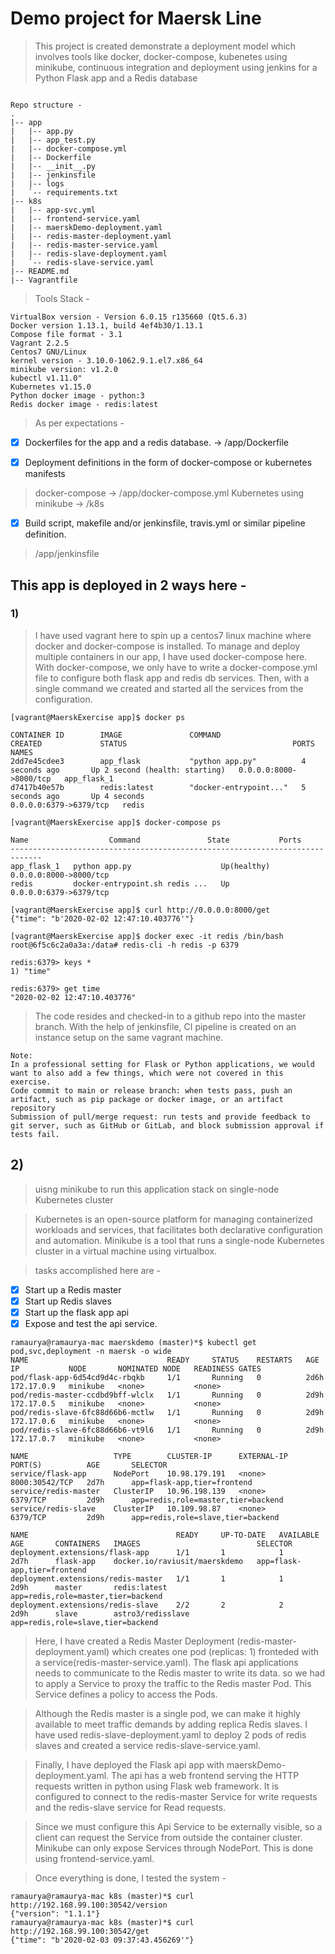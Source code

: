 # Demo project for Maersk Line

> This project is created demonstrate a deployment model which involves tools like docker, docker-compose, kubenetes using minikube, continuous integration and deployment using jenkins for a Python Flask app and a Redis database

```

Repo structure - 
.
|-- app
|   |-- app.py
|   |-- app_test.py
|   |-- docker-compose.yml
|   |-- Dockerfile
|   |-- __init__.py
|   |-- jenkinsfile
|   |-- logs
|   `-- requirements.txt
|-- k8s
|   |-- app-svc.yml
|   |-- frontend-service.yaml
|   |-- maerskDemo-deployment.yaml
|   |-- redis-master-deployment.yaml
|   |-- redis-master-service.yaml
|   |-- redis-slave-deployment.yaml
|   `-- redis-slave-service.yaml
|-- README.md
|-- Vagrantfile

```

> Tools Stack - 
```
VirtualBox version - Version 6.0.15 r135660 (Qt5.6.3)
Docker version 1.13.1, build 4ef4b30/1.13.1
Compose file format - 3.1	     
Vagrant 2.2.5
Centos7 GNU/Linux
kernel version - 3.10.0-1062.9.1.el7.x86_64
minikube version: v1.2.0
kubectl v1.11.0"
Kubernetes v1.15.0
Python docker image - python:3
Redis docker image - redis:latest
```

> As per expectations - 

- [x] Dockerfiles for the app and a redis database. -> /app/Dockerfile

- [x] Deployment definitions in the form of docker-compose or kubernetes manifests 
> docker-compose -> /app/docker-compose.yml 
> Kubernetes using minikube -> /k8s
- [x] Build script, makefile and/or jenkinsfile, travis.yml or similar pipeline definition.
> /app/jenkinsfile

## This app is deployed in 2 ways here -

### 1) 
> I have used vagrant here to spin up a centos7 linux machine where docker and docker-compose is installed. 
> To manage and deploy multiple containers in our app, I have used docker-compose here. 
> With docker-compose, we only have to write a docker-compose.yml file to configure both flask app and redis db services. 
> Then, with a single command we created and started all the services from the configuration.

```
[vagrant@MaerskExercise app]$ docker ps

CONTAINER ID        IMAGE               COMMAND                  CREATED             STATUS                                     PORTS                    NAMES
2dd7e45cdee3        app_flask           "python app.py"          4 seconds ago       Up 2 second (health: starting)   0.0.0.0:8000->8000/tcp   app_flask_1
d7417b40e57b        redis:latest        "docker-entrypoint..."   5 seconds ago       Up 4 seconds                               0.0.0.0:6379->6379/tcp   redis
```
```
[vagrant@MaerskExercise app]$ docker-compose ps

Name                  Command               State           Ports
-----------------------------------------------------------------------------
app_flask_1   python app.py                    Up(healthy)      0.0.0.0:8000->8000/tcp
redis         docker-entrypoint.sh redis ...   Up               0.0.0.0:6379->6379/tcp

```
```
[vagrant@MaerskExercise app]$ curl http://0.0.0.0:8000/get
{"time": "b'2020-02-02 12:47:10.403776'"}
```
```
[vagrant@MaerskExercise app]$ docker exec -it redis /bin/bash
root@6f5c6c2a0a3a:/data# redis-cli -h redis -p 6379

redis:6379> keys *
1) "time"

redis:6379> get time
"2020-02-02 12:47:10.403776"
```

> The code resides and checked-in to a github repo into the master branch. 
> With the help of jenkinsfile, CI pipeline is created on an instance setup on the same vagrant machine. 

```
Note: 
In a professional setting for Flask or Python applications, we would want to also add a few things, which were not covered in this exercise.
Code commit to main or release branch: when tests pass, push an artifact, such as pip package or docker image, or an artifact repository
Submission of pull/merge request: run tests and provide feedback to git server, such as GitHub or GitLab, and block submission approval if tests fail.
```

## 2) 

> uisng minikube to run this application stack on single-node Kubernetes cluster

> Kubernetes is an open-source platform for managing containerized workloads and services, that facilitates both declarative configuration and automation.
> Minikube is a tool that runs a single-node Kubernetes cluster in a virtual machine using virtualbox.

> tasks accomplished here are -
- [x] Start up a Redis master
- [x] Start up Redis slaves
- [x] Start up the flask app api
- [x] Expose and test the api service.

```
ramaurya@ramaurya-mac maerskdemo (master)*$ kubectl get pod,svc,deployment -n maersk -o wide
NAME                               READY     STATUS    RESTARTS   AGE       IP           NODE       NOMINATED NODE   READINESS GATES
pod/flask-app-6d54cd9d4c-rbqkb     1/1       Running   0          2d6h      172.17.0.9   minikube   <none>           <none>
pod/redis-master-ccdbd9bff-wlclx   1/1       Running   0          2d9h      172.17.0.5   minikube   <none>           <none>
pod/redis-slave-6fc88d66b6-mctlw   1/1       Running   0          2d9h      172.17.0.6   minikube   <none>           <none>
pod/redis-slave-6fc88d66b6-vt9l6   1/1       Running   0          2d9h      172.17.0.7   minikube   <none>           <none>

NAME                   TYPE        CLUSTER-IP      EXTERNAL-IP   PORT(S)          AGE       SELECTOR
service/flask-app      NodePort    10.98.179.191   <none>        8000:30542/TCP   2d7h      app=flask-app,tier=frontend
service/redis-master   ClusterIP   10.96.198.139   <none>        6379/TCP         2d9h      app=redis,role=master,tier=backend
service/redis-slave    ClusterIP   10.109.98.87    <none>        6379/TCP         2d9h      app=redis,role=slave,tier=backend

NAME                                 READY     UP-TO-DATE   AVAILABLE   AGE       CONTAINERS   IMAGES                          SELECTOR
deployment.extensions/flask-app      1/1       1            1           2d7h      flask-app    docker.io/raviusit/maerskdemo   app=flask-app,tier=frontend
deployment.extensions/redis-master   1/1       1            1           2d9h      master       redis:latest                    app=redis,role=master,tier=backend
deployment.extensions/redis-slave    2/2       2            2           2d9h      slave        astro3/redisslave               app=redis,role=slave,tier=backend
```

> Here, I have created a Redis Master Deployment (redis-master-deployment.yaml) which creates one pod (replicas: 1) fronteded with a service(redis-master-service.yaml).
> The flask api applications needs to communicate to the Redis master to write its data. so we had to apply a Service to proxy the traffic to the Redis master Pod. This Service defines a policy to access the Pods.

> Although the Redis master is a single pod, we can make it highly available to meet traffic demands by adding replica Redis slaves.
> I have used redis-slave-deployment.yaml to deploy 2 pods of redis slaves and created a service redis-slave-service.yaml.

> Finally, I have deployed the Flask api app with maerskDemo-deployment.yaml. The api has a web frontend serving the HTTP requests written in python using Flask web framework. It is configured to connect to the redis-master Service for write requests and the redis-slave service for Read requests.

> Since we must configure this Api Service to be externally visible, so a client can request the Service from outside the container cluster. Minikube can only expose Services through NodePort. This is done using frontend-service.yaml.

> Once everything is done, I tested the system - 

```
ramaurya@ramaurya-mac k8s (master)*$ curl http://192.168.99.100:30542/version
{"version": "1.1.1"}
ramaurya@ramaurya-mac k8s (master)*$ curl http://192.168.99.100:30542/get
{"time": "b'2020-02-03 09:37:43.456269'"}
```




